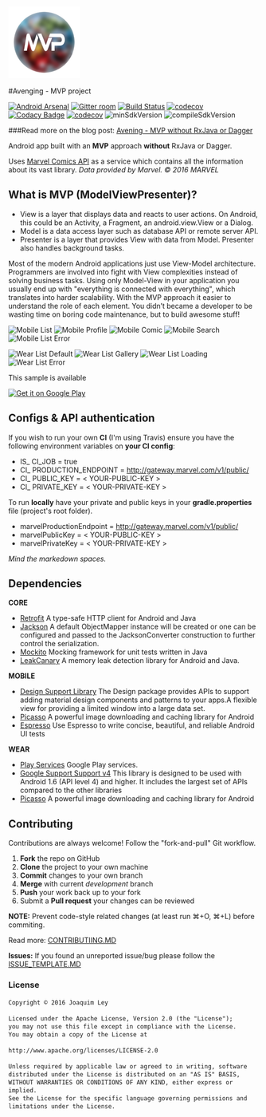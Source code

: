 ![AppIcon](https://github.com/JoaquimLey/avenging/blob/development/core/src/main/res/mipmap-xxhdpi/ic_launcher.png) 

#Avenging - MVP project

[![Android Arsenal](https://img.shields.io/badge/Android%20Arsenal-Avenging-brightgreen.svg?style=flat)](http://android-arsenal.com/details/3/4545)
[![Gitter room](https://img.shields.io/gitter/room/badges/shields.svg?style=false)](https://gitter.im/joaquimley/avenging)
[![Build Status](https://travis-ci.org/JoaquimLey/avenging.svg?branch=development)](https://travis-ci.org/JoaquimLey/avenging)
[![codecov](https://codecov.io/gh/JoaquimLey/avenging/branch/development/graph/badge.svg)](https://codecov.io/gh/JoaquimLey/avenging)
[![Codacy Badge](https://api.codacy.com/project/badge/Grade/fa075cf6a50a4bc0b875406842f1496a)](https://www.codacy.com?utm_source=github.com&amp;utm_medium=referral&amp;utm_content=JoaquimLey/avenging&amp;utm_campaign=Badge_Grade)
[![codecov](https://codecov.io/gh/JoaquimLey/avenging/branch/development/graph/badge.svg)](https://codecov.io/gh/JoaquimLey/avenging)
![minSdkVersion](https://img.shields.io/badge/minSdkVersion-17-yellow.svg?style=true)
![compileSdkVersion](https://img.shields.io/badge/compileSdkVersion-24-green.svg?style=true)

###Read more on the blog post: [Avening - MVP without RxJava or Dagger](https://blog.joaquimley.com/avenging-android-mvp-23461aebe9b5#.sc9ty759u)

Android app built with an **MVP** approach **without** RxJava or Dagger. 

Uses [Marvel Comics API](https://developer.marvel.com) as a service which contains all the information about its vast library.
_Data provided by Marvel. © 2016 MARVEL_


What is MVP (ModelViewPresenter)?
---------------------------
- View is a layer that displays data and reacts to user actions. On Android, this could be an Activity, a Fragment, an android.view.View or a Dialog.
- Model is a data access layer such as database API or remote server API.
- Presenter is a layer that provides View with data from Model. Presenter also handles background tasks.

Most of the modern Android applications just use View-Model architecture.
Programmers are involved into fight with View complexities instead of solving business tasks.
Using only Model-View in your application you usually end up with "everything is connected with everything", which translates into harder scalability. With the MVP approach it easier to understand the role of each element. You didn’t became a developer to be wasting time on boring code maintenance, but to build awesome stuff!

![Mobile List](../development/art/ss_mobile_list.png) 
![Mobile Profile](../development/art/ss_mobile_profile.png) 
![Mobile Comic](../development/art/ss_mobile_comic.png)
![Mobile Search](../development/art/ss_mobile_search.png)
![Mobile List Error](../development/art/ss_mobile_error.png) 

![Wear List Default](../development/art/ss_wear_list_default.png)
![Wear List Gallery](../development/art/ss_wear_list_gallery.png)
![Wear List Loading](../development/art/ss_wear_loading.png)
![Wear List Error](../development/art/ss_wear_list_error.png)

This sample is available

[![Get it on Google Play](../development/art/google-play-badge.png)](https://play.google.com/store/apps/details?id=com.joaquimley.avenging)

## Configs & API authentication
If you wish to run your own **CI** (I'm using Travis) ensure you have the following environment variables on **your CI config**:

* IS_ CI_JOB = true
* CI_ PRODUCTION_ENDPOINT = http://gateway.marvel.com/v1/public/
* CI_ PUBLIC_KEY = < YOUR-PUBLIC-KEY >
* CI_ PRIVATE_KEY = < YOUR-PRIVATE-KEY >

To run **locally** have your private and public keys in your **gradle.properties** file (project's root folder).

* marvelProductionEndpoint = http://gateway.marvel.com/v1/public/
* marvelPublicKey = < YOUR-PUBLIC-KEY >
* marvelPrivateKey = < YOUR-PRIVATE-KEY >

_Mind the markedown spaces._


## Dependencies

**CORE**

* [Retrofit](http://square.github.io/retrofit)
A type-safe HTTP client for Android and Java
* [Jackson](https://github.com/square/retrofit/tree/master/retrofit-converters/jackson)
A default ObjectMapper instance will be created or one can be configured and passed to the JacksonConverter construction to further control the serialization.
* [Mockito](http://mockito.org/)
Mocking framework for unit tests written in Java
* [LeakCanary](https://github.com/square/leakcanary)
A memory leak detection library for Android and Java.

**MOBILE**

* [Design Support Library](http://developer.android.com/intl/tools/support-library/features.html#design)
The Design package provides APIs to support adding material design components and patterns to your apps.A flexible view for providing a limited window into a large data set.
* [Picasso](http://square.github.io/picasso/)
A powerful image downloading and caching library for Android 
* [Espresso](https://google.github.io/android-testing-support-library/docs/espresso/index.html)
Use Espresso to write concise, beautiful, and reliable Android UI tests

**WEAR**

* [Play Services](https://developers.google.com/android/guides/setup)
Google Play services.
* [Google Support Support v4](https://developer.android.com/topic/libraries/support-library/features.html#v4)
This library is designed to be used with Android 1.6 (API level 4) and higher. It includes the largest set of APIs compared to the other libraries
* [Picasso](http://square.github.io/picasso/)
A powerful image downloading and caching library for Android

## Contributing

Contributions are always welcome!
Follow the "fork-and-pull" Git workflow.

 1. **Fork** the repo on GitHub
 2. **Clone** the project to your own machine
 3. **Commit** changes to your own branch
 4. **Merge** with current *development* branch
 5. **Push** your work back up to your fork
 6. Submit a **Pull request** your changes can be reviewed

**NOTE:**
Prevent code-style related changes (at least run ⌘+O, ⌘+L) before commiting.

Read more: [CONTRIBUTIING.MD](../development/CONTRIBUTIING.MD)

**Issues:**
If you found an unreported issue/bug please follow the [ISSUE_TEMPLATE.MD](../development/ISSUE_TEMPLATE.MD)


### License

	Copyright © 2016 Joaquim Ley

	Licensed under the Apache License, Version 2.0 (the "License");
	you may not use this file except in compliance with the License.
	You may obtain a copy of the License at

	http://www.apache.org/licenses/LICENSE-2.0

	Unless required by applicable law or agreed to in writing, software
	distributed under the License is distributed on an "AS IS" BASIS,
	WITHOUT WARRANTIES OR CONDITIONS OF ANY KIND, either express or 
	implied.
	See the License for the specific language governing permissions and
	limitations under the License.
